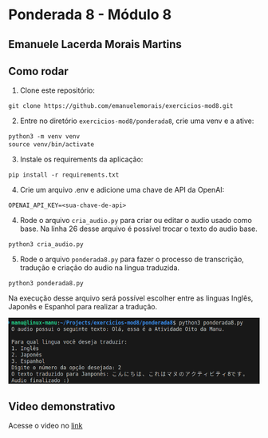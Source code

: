 # Ponderada 8 - Módulo 8
## Emanuele Lacerda Morais Martins


## Como rodar

1. Clone este repositório:
```
git clone https://github.com/emanuelemorais/exercicios-mod8.git
```
2. Entre no diretório `exercicios-mod8/ponderada8`, crie uma venv e a ative:
```
python3 -m venv venv
source venv/bin/activate
```
3. Instale os requirements da aplicação:
```
pip install -r requirements.txt
```
4. Crie um arquivo .env e adicione uma chave de API da OpenAI:
```
OPENAI_API_KEY=<sua-chave-de-api>
```
4. Rode o arquivo `cria_audio.py` para criar ou editar o audio usado como base. Na linha 26 desse arquivo é possível trocar o texto do audio base.
```
python3 cria_audio.py
```
5. Rode o arquivo `ponderada8.py` para fazer o processo de transcrição, tradução e criação do audio na lingua traduzida.
```
python3 ponderada8.py
```
Na execução desse arquivo será possível escolher entre as linguas Inglês, Japonês e Espanhol para realizar a tradução.

<img src="./assets/screenshot.png" />

## Video demonstrativo

Acesse o video no [link](https://youtu.be/HOCFSBjL2FQ?si=39KxT6_ETMNoHIvw)



